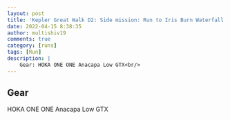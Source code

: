 ```yaml
---
layout: post
title: 'Kepler Great Walk D2: Side mission: Run to Iris Burn Waterfall and back'
date: 2022-04-15 8:38:35
author: multishiv19
comments: true
category: [runs]
tags: [Run]
description: |
    Gear: HOKA ONE ONE Anacapa Low GTX<br/>
---
```


## Gear
HOKA ONE ONE Anacapa Low GTX



<div width='100%' class='strava-embed-placeholder' data-embed-type='activity' data-embed-id='6988113886'></div>
<script src='https://strava-embeds.com/embed.js'></script>
